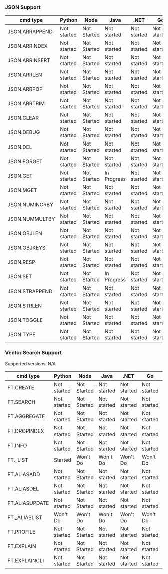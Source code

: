 ### JSON Support

| cmd type                 | Python      | Node        | Java        | .NET        | Go          | PHP         |
| ------------------------ | ----------- | ----------- | ----------- | ----------- | ----------- | ----------- |
| JSON.ARRAPPEND           | Not started | Not Started | Not started | Not started | Not started | Not started |
| JSON.ARRINDEX            | Not started | Not Started | Not started | Not started | Not started | Not started |
| JSON.ARRINSERT           | Not started | Not Started | Not started | Not started | Not started | Not started |
| JSON.ARRLEN              | Not started | Not Started | Not started | Not started | Not started | Not started |
| JSON.ARRPOP              | Not started | Not Started | Not started | Not started | Not started | Not started |
| JSON.ARRTRIM             | Not started | Not Started | Not started | Not started | Not started | Not started |
| JSON.CLEAR               | Not started | Not Started | Not started | Not started | Not started | Not started |
| JSON.DEBUG               | Not started | Not Started | Not started | Not started | Not started | Not started |
| JSON.DEL                 | Not started | Not Started | Not started | Not started | Not started | Not started |
| JSON.FORGET              | Not started | Not Started | Not started | Not started | Not started | Not started |
| JSON.GET                 | Not started | Not Started | In Progress | Not started | Not started | Not started |
| JSON.MGET                | Not started | Not Started | Not started | Not started | Not started | Not started |
| JSON.NUMINCRBY           | Not started | Not Started | Not started | Not started | Not started | Not started |
| JSON.NUMMULTBY           | Not started | Not Started | Not started | Not started | Not started | Not started |
| JSON.OBJLEN              | Not started | Not Started | Not started | Not started | Not started | Not started |
| JSON.OBJKEYS             | Not started | Not Started | Not started | Not started | Not started | Not started |
| JSON.RESP                | Not started | Not Started | Not started | Not started | Not started | Not started |
| JSON.SET                 | Not started | Not Started | In Progress | Not started | Not started | Not started |
| JSON.STRAPPEND           | Not started | Not Started | Not started | Not started | Not started | Not started |
| JSON.STRLEN              | Not started | Not Started | Not started | Not started | Not started | Not started |
| JSON.TOGGLE              | Not started | Not Started | Not started | Not started | Not started | Not started |
| JSON.TYPE                | Not started | Not Started | Not started | Not started | Not started | Not started |

### Vector Search Support

Supported versions: N/A

| cmd type                 | Python      | Node        | Java        | .NET        | Go          | PHP         |
| ------------------------ | ----------- | ----------- | ----------- | ----------- | ----------- | ----------- |
| FT.CREATE                | Not started | Not Started | Not started | Not started | Not started | Not started |
| FT.SEARCH                | Not started | Not Started | Not started | Not started | Not started | Not started |
| FT.AGGREGATE             | Not started | Not Started | Not started | Not started | Not started | Not started |
| FT.DROPINDEX             | Not started | Not Started | Not started | Not started | Not started | Not started |
| FT.INFO                  | Not started | Not Started | Not started | Not started | Not started | Not started |
| FT._LIST                 | Started   | Won't Do    | Won't Do    | Won't Do    | Won't Do    | Won't Do    |
| FT.ALIASADD              | Not started | Not Started | Not started | Not started | Not started | Not started |
| FT.ALIASDEL              | Not started | Not Started | Not started | Not started | Not started | Not started |
| FT.ALIASUPDATE           | Not started | Not Started | Not started | Not started | Not started | Not started |
| FT._ALIASLIST            | Won't Do    | Won't Do    | Won't Do    | Won't Do    | Won't Do    | Won't Do    |
| FT.PROFILE               | Not started | Not Started | Not started | Not started | Not started | Not started |
| FT.EXPLAIN               | Not started | Not Started | Not started | Not started | Not started | Not started |
| FT.EXPLAINCLI            | Not started | Not Started | Not started | Not started | Not started | Not started |